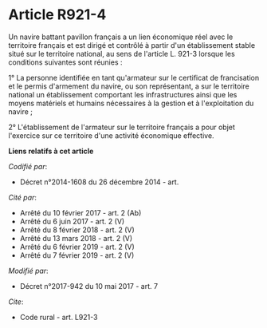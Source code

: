 # Article R921-4

Un navire battant pavillon français a un lien économique réel avec le territoire français et est dirigé et contrôlé à partir
d'un établissement stable situé sur le territoire national, au sens de l'article L. 921-3 lorsque les conditions suivantes
sont réunies :

1° La personne identifiée en tant qu'armateur sur le certificat de francisation et le permis d'armement du navire, ou son
représentant, a sur le territoire national un établissement comportant les infrastructures ainsi que les moyens matériels et
humains nécessaires à la gestion et à l'exploitation du navire ;

2° L'établissement de l'armateur sur le territoire français a pour objet l'exercice sur ce territoire d'une activité
économique effective.

**Liens relatifs à cet article**

_Codifié par_:

  - Décret n°2014-1608 du 26 décembre 2014 - art.

_Cité par_:

  - Arrêté du 10 février 2017 - art. 2 (Ab)
  - Arrêté du 6 juin 2017 - art. 2 (V)
  - Arrêté du 8 février 2018 - art. 2 (V)
  - Arrêté du 13 mars 2018 - art. 2 (V)
  - Arrêté du 6 février 2019 - art. 2 (V)
  - Arrêté du 7 février 2019 - art. 2 (V)

_Modifié par_:

  - Décret n°2017-942 du 10 mai 2017 - art. 7

_Cite_:

  - Code rural - art. L921-3
